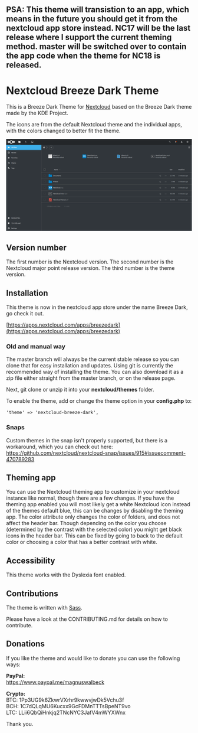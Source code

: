 ## PSA: This theme will transistion to an app, which means in the future you should get it from the nextcloud app store instead. NC17 will be the last release where I support the current theming method. master will be switched over to contain the app code when the theme for NC18 is released.

# Nextcloud Breeze Dark Theme
This is a Breeze Dark Theme for [Nextcloud](https://nextcloud.com) based on the Breeze Dark theme made by the KDE Project.

The icons are from the default Nextcloud theme and the individual apps, with the colors changed to better fit the theme.

![screenshot of theme](screenshot.png)

## Version number
The first number is the Nextcloud version. The second number is the Nextcloud major point release version. The third number is the theme version.

## Installation
This theme is now in the nextcloud app store under the name Breeze Dark, go check it out.

[https://apps.nextcloud.com/apps/breezedark](https://apps.nextcloud.com/apps/breezedark)

### Old and manual way

The master branch will always be the current stable release so you can clone that for easy installation and updates. Using git is currently the recommended way of installing the theme. You can also download it as a zip file either straight from the master branch, or on the release page.

Next, git clone or unzip it into your **nextcloud/themes** folder.

To enable the theme, add or change the theme option in your **config.php** to:

    'theme' => 'nextcloud-breeze-dark',

### Snaps
Custom themes in the snap isn't properly supported, but there is a workaround, which you can check out here: https://github.com/nextcloud/nextcloud-snap/issues/915#issuecomment-470789283

## Theming app
You can use the Nextcloud theming app to customize in your nextcloud instance like normal, though there are a few changes. If you have the theming app enabled you will most likely get a white Nextcloud icon instead of the themes default blue, this can be changes by disabling the theming app. The color attribute only changes the color of folders, and does not affect the header bar. Though depending on the color you choose (determined by the contrast with the selected color) you might get black icons in the header bar. This can be fixed by going to back to the default color or choosing a color that has a better contrast with white.

## Accessibility
This theme works with the Dyslexia font enabled.

## Contributions
The theme is written with [Sass](http://sass-lang.com/).

Please have a look at the CONTRIBUTING.md for details on how to contribute.

## Donations
If you like the theme and would like to donate you can use the following ways:

**PayPal:**  
https://www.paypal.me/magnuswalbeck

**Crypto:**  
BTC: 1Pp3UG9k6ZkwrVXrhr9kwwvjwDk5Vchu3f  
BCH: 1C7dQLqMU6Kucxx9GcFDMnTTTsBpeNT9vo  
LTC: LLii6QbQiHnkjq2TNcNYC3JafV4mWYXWnx

Thank you.